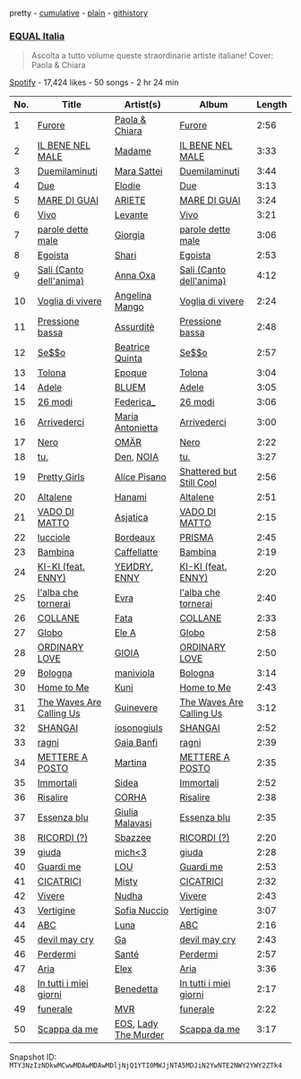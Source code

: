 pretty - [cumulative](/playlists/cumulative/37i9dQZF1DWUHxBb0SYtLj.md) - [plain](/playlists/plain/37i9dQZF1DWUHxBb0SYtLj) - [githistory](https://github.githistory.xyz/mackorone/spotify-playlist-archive/blob/main/playlists/plain/37i9dQZF1DWUHxBb0SYtLj)

### [EQUAL Italia ](https://open.spotify.com/playlist/37i9dQZF1DWUHxBb0SYtLj)

> Ascolta a tutto volume queste straordinarie artiste italiane! Cover: Paola & Chiara

[Spotify](https://open.spotify.com/user/spotify) - 17,424 likes - 50 songs - 2 hr 24 min

| No. | Title | Artist(s) | Album | Length |
|---|---|---|---|---|
| 1 | [Furore](https://open.spotify.com/track/2x9GwGubDShXuI7aWGX03J) | [Paola & Chiara](https://open.spotify.com/artist/6sXWE3eSY59H6zy1tiRPue) | [Furore](https://open.spotify.com/album/3aPQI4O4pG5anpWcsmMuTS) | 2:56 |
| 2 | [IL BENE NEL MALE](https://open.spotify.com/track/2j8E9m3kDHfxFnGhN4fXaC) | [Madame](https://open.spotify.com/artist/1vgQksyJ0IVz8y9XerEOy3) | [IL BENE NEL MALE](https://open.spotify.com/album/2rr30y9ialqckQrhkbb9DQ) | 3:33 |
| 3 | [Duemilaminuti](https://open.spotify.com/track/59nchDV5vZqIP0m1DgpSuS) | [Mara Sattei](https://open.spotify.com/artist/0zoMmzmyi8N8LwzhyXPvtk) | [Duemilaminuti](https://open.spotify.com/album/7LZw3UWmtxA9mP8s9ZeIEb) | 3:44 |
| 4 | [Due](https://open.spotify.com/track/3h4VkSxRB1YCAS0FsxhV4J) | [Elodie](https://open.spotify.com/artist/7GgpsUpkj3olseoaTY7TEY) | [Due](https://open.spotify.com/album/1VCC0xpP4H4L2hXE0gj7Pv) | 3:13 |
| 5 | [MARE DI GUAI](https://open.spotify.com/track/5coGRpcrHdoLBuTLAeKGxu) | [ARIETE](https://open.spotify.com/artist/2T4kh33TYdnDesvlQyRst8) | [MARE DI GUAI](https://open.spotify.com/album/1nypi8w7X4rrXVJPSVghj0) | 3:24 |
| 6 | [Vivo](https://open.spotify.com/track/3ohY8vvPOrkBUM5LivS0Cg) | [Levante](https://open.spotify.com/artist/5mTg1ztZByLRHsOEtwmT4G) | [Vivo](https://open.spotify.com/album/3nPYHYpUeadCwNd9mtDaKu) | 3:21 |
| 7 | [parole dette male](https://open.spotify.com/track/72FMKiJcDj3jjUFJgLvZ5Q) | [Giorgia](https://open.spotify.com/artist/0gm1lHoOXAdy5OB4AwFYRr) | [parole dette male](https://open.spotify.com/album/2xfmbz3t4vbIQITzKJrmXd) | 3:06 |
| 8 | [Egoista](https://open.spotify.com/track/1tLF8UaFMkT28AUCOO2ccd) | [Shari](https://open.spotify.com/artist/3X9nkz31tAOM25rdtzfi60) | [Egoista](https://open.spotify.com/album/59N9BoP9P35nwB7j7pYVHX) | 2:53 |
| 9 | [Sali \(Canto dell'anima\)](https://open.spotify.com/track/2jeeJUdskWxxB8ivvTk0Z5) | [Anna Oxa](https://open.spotify.com/artist/6iuybPv0Mii8x21mztjaUN) | [Sali \(Canto dell'anima\)](https://open.spotify.com/album/1QrP5ZqxdIeeUVbVOH5CpV) | 4:12 |
| 10 | [Voglia di vivere](https://open.spotify.com/track/0spgEifqWfTjtQBzxCu2Vy) | [Angelina Mango](https://open.spotify.com/artist/1A6HBLulvBFzNtlMb7b08f) | [Voglia di vivere](https://open.spotify.com/album/0z5qYzLC5qvblntate1kIa) | 2:24 |
| 11 | [Pressione bassa](https://open.spotify.com/track/3pxIA51RPAMQnsbuArdp1G) | [Assurditè](https://open.spotify.com/artist/2vDluwryVXelZfng6DxjnC) | [Pressione bassa](https://open.spotify.com/album/7IymFkEORToOb49LSg5495) | 2:48 |
| 12 | [Se$$o](https://open.spotify.com/track/0j1a66BggDwZFdN5zmmwH6) | [Beatrice Quinta](https://open.spotify.com/artist/3Jk1Qjo5P7yOQIBVkqUzet) | [Se$$o](https://open.spotify.com/album/0pR58JFWMSGZTDf1ZGLwO7) | 2:57 |
| 13 | [Tolona](https://open.spotify.com/track/6f74ZrISrgps488L1QYSb0) | [Epoque](https://open.spotify.com/artist/5xNhapdkr2QQJoAkK9h67k) | [Tolona](https://open.spotify.com/album/6h8884jQL2kUResMNzgtTf) | 3:04 |
| 14 | [Adele](https://open.spotify.com/track/2oFXROGfVUg247YtNKeQw1) | [BLUEM](https://open.spotify.com/artist/1eFOTBAGM0w0SH7jnTYSd1) | [Adele](https://open.spotify.com/album/4H5jQH3OFxQaxfqI6uuqGH) | 3:05 |
| 15 | [26 modi](https://open.spotify.com/track/3E7QmXDtooIiTwERTy9mQU) | [Federica\_](https://open.spotify.com/artist/75CdCbwT6Q6eGmtO1ya04g) | [26 modi](https://open.spotify.com/album/5cwb5WacM5mr8mASyaTe4Y) | 3:06 |
| 16 | [Arrivederci](https://open.spotify.com/track/107abW6uOuMYJI8mI3yjaQ) | [Maria Antonietta](https://open.spotify.com/artist/6anaeWEVZRRTdhWVMp1wnb) | [Arrivederci](https://open.spotify.com/album/7jm8bJjhobRnP8EMVZgxco) | 3:00 |
| 17 | [Nero](https://open.spotify.com/track/57T6newTF2vmq1Zz48KAkV) | [OMÄR](https://open.spotify.com/artist/3YJB9JpmNTmIcCd8RbLWuS) | [Nero](https://open.spotify.com/album/2BAJKwLBjZzPxRiL2sUJ5t) | 2:22 |
| 18 | [tu.](https://open.spotify.com/track/4onStwuP849eGEa8SY5ebV) | [Den](https://open.spotify.com/artist/6MkUYYwYzoA16ymtmv6CrM), [NOIA](https://open.spotify.com/artist/6kMHzKCOo8xS59JVOIHkmd) | [tu.](https://open.spotify.com/album/2pPP9UcdAcHwqHXkJ6XljT) | 3:27 |
| 19 | [Pretty Girls](https://open.spotify.com/track/6sBOgjocWXDfpfJAdabUqm) | [Alice Pisano](https://open.spotify.com/artist/1B52Dud7YBQYoGLt2QxckH) | [Shattered but Still Cool](https://open.spotify.com/album/40XMMV5EaE9RSVhNS1HXGw) | 2:56 |
| 20 | [Altalene](https://open.spotify.com/track/4YkPqYmsEwKoLGmEtxE5cR) | [Hanami](https://open.spotify.com/artist/7EQFBKivi3POpo2NLiEEOe) | [Altalene](https://open.spotify.com/album/35hPuOluggIkzML91CWZwv) | 2:51 |
| 21 | [VADO DI MATTO](https://open.spotify.com/track/6ENWZUAwZJBazFJqMu2wWq) | [Asjatica](https://open.spotify.com/artist/5wu37JsDSxwAvkZIdYT3Nn) | [VADO DI MATTO](https://open.spotify.com/album/0kUAowt4UlLQK2NSYZ9wXf) | 2:15 |
| 22 | [lucciole](https://open.spotify.com/track/02Mbc3Phko6FVqCQCRlglb) | [Bordeaux](https://open.spotify.com/artist/64IcDilEU6X8Caozoixn0V) | [PRISMA](https://open.spotify.com/album/2Iq8SZgrLrNAS8YEcbwhXw) | 2:45 |
| 23 | [Bambina](https://open.spotify.com/track/3ConKv3XVOlkcQp0SfaHA3) | [Caffellatte](https://open.spotify.com/artist/7xmNRoYqVgsIiyIwRxrlay) | [Bambina](https://open.spotify.com/album/4RVpMxTNK77CJp8ddQbJjL) | 2:19 |
| 24 | [KI\-KI \(feat\. ENNY\)](https://open.spotify.com/track/6zYO7DqTsLaeklsXt0uQ4E) | [YEИDRY](https://open.spotify.com/artist/3Lk9AWrpD4bminO5LwmBOw), [ENNY](https://open.spotify.com/artist/3qEnCAnX23lvoxZYtBiPgL) | [KI\-KI \(feat\. ENNY\)](https://open.spotify.com/album/4lNJxQyBSoRpaa2woVPONz) | 2:20 |
| 25 | [l'alba che tornerai](https://open.spotify.com/track/3RYvA40J85jtXgQOs7yYcN) | [Evra](https://open.spotify.com/artist/2hwsMAV2ekfrmlkwmM8Blb) | [l'alba che tornerai](https://open.spotify.com/album/4xQYDLZ35IlVXDjRikQer8) | 2:40 |
| 26 | [COLLANE](https://open.spotify.com/track/0fSpIhDmGgXIWYkaaNsw0t) | [Fata](https://open.spotify.com/artist/2e0HLVyPlF5jP9khNWfV3m) | [COLLANE](https://open.spotify.com/album/1P8Xp6rAlMzJGYGhdNKzjl) | 2:33 |
| 27 | [Globo](https://open.spotify.com/track/00MY44klAVxIdtmUZrlwK7) | [Ele A](https://open.spotify.com/artist/2p8QkcgkfvIcUTpudqcqRM) | [Globo](https://open.spotify.com/album/7muqqx18joxBwnxAwHthXF) | 2:58 |
| 28 | [ORDINARY LOVE](https://open.spotify.com/track/2KtF3IKEF3YBGuH5hlJjro) | [GIOIA](https://open.spotify.com/artist/6s9Kx6zOJ0jcVrmotijTuB) | [ORDINARY LOVE](https://open.spotify.com/album/3ElxjiZNSxLc81Xs6kwhTS) | 2:50 |
| 29 | [Bologna](https://open.spotify.com/track/71uQGQhBHe2G4waT2jNeDD) | [maniviola](https://open.spotify.com/artist/1CCy3YNgISLMizVv56lW7i) | [Bologna](https://open.spotify.com/album/2urphB9RKJGKO8a0Z8Au05) | 3:14 |
| 30 | [Home to Me](https://open.spotify.com/track/1WY8mEupCbjNIZp4q3jmhk) | [Kuni](https://open.spotify.com/artist/3NRwU9dSKi9QKRDnsQI9pG) | [Home to Me](https://open.spotify.com/album/1oXsApyn1b19ACBW7NkY11) | 2:43 |
| 31 | [The Waves Are Calling Us](https://open.spotify.com/track/2WxnZWGdkGZNSaSRwIB9xA) | [Guinevere](https://open.spotify.com/artist/0SdOBSTmq4qpS3Qxb6NvDn) | [The Waves Are Calling Us](https://open.spotify.com/album/7Ac7px1tf2hVYgCy5kIDLt) | 3:12 |
| 32 | [SHANGAI](https://open.spotify.com/track/2MY2QPbBFqFAASLFP3dwpb) | [iosonogiuls](https://open.spotify.com/artist/6ByhcuzYqIBNL68NNpIO6T) | [SHANGAI](https://open.spotify.com/album/4zy8ZdvyFT4TemlmwjYtwL) | 2:52 |
| 33 | [ragni](https://open.spotify.com/track/0g0ay2VRtWz5X5AMy7iG63) | [Gaia Banfi](https://open.spotify.com/artist/60hS0Wt0Px2B3rr9Zzur8E) | [ragni](https://open.spotify.com/album/5dOVukdef3hfjnXfA0GXgt) | 2:39 |
| 34 | [METTERE A POSTO](https://open.spotify.com/track/4rPNpW5hov4oCibOgAYXDx) | [Martina](https://open.spotify.com/artist/5FUuvvK6pzPDOJsRl10Z8p) | [METTERE A POSTO](https://open.spotify.com/album/31dCxHOys5YMBHUrG7wqSB) | 2:35 |
| 35 | [Immortali](https://open.spotify.com/track/449RN1qJP2uMTJGP5yQW6s) | [Sidea](https://open.spotify.com/artist/6hG077WYgnjPVTkzhD2a9A) | [Immortali](https://open.spotify.com/album/68foSZEghjbhdyo8Q0tL5H) | 2:52 |
| 36 | [Risalire](https://open.spotify.com/track/11V2klKFtyQ3oVI3LtW4BJ) | [CORHA](https://open.spotify.com/artist/5vL17EWSXeyQwrTGcRU4JZ) | [Risalire](https://open.spotify.com/album/2tOdBk7CgsttHROTbISr65) | 2:38 |
| 37 | [Essenza blu](https://open.spotify.com/track/0x9XvxqYX6fE9AX7lFLH9J) | [Giulia Malavasi](https://open.spotify.com/artist/0Hx96SC5Ez0TKdTJy5WT5L) | [Essenza blu](https://open.spotify.com/album/1NEuRvZyIBEf1A39CDe0GX) | 2:35 |
| 38 | [RICORDI \(?\)](https://open.spotify.com/track/3PNdQmkF5Z7UopHJII0tn5) | [Sbazzee](https://open.spotify.com/artist/2bFy8BEjn97wFtXAFelhY8) | [RICORDI \(?\)](https://open.spotify.com/album/5J9Y597V7UTIN1l1UGUaaj) | 2:20 |
| 39 | [giuda](https://open.spotify.com/track/4GVmQZo4uLyJQQYwaXQOW8) | [mich<3](https://open.spotify.com/artist/60TrKa4pL7M9VGcFqa1n9F) | [giuda](https://open.spotify.com/album/7eTH5mBZOPHMhMm5X5RDNH) | 2:28 |
| 40 | [Guardi me](https://open.spotify.com/track/2rhgFnHPj3MsLYRjDg1b64) | [LOU](https://open.spotify.com/artist/2ab5JYkftADf7SU0ACBB2I) | [Guardi me](https://open.spotify.com/album/53uozwEfhbrBMv4taVIYCM) | 2:53 |
| 41 | [CICATRICI](https://open.spotify.com/track/79HIUVZnx0qNdGmMAAUeaI) | [Misty](https://open.spotify.com/artist/7zD0iVZyZo4stvwavuu7i0) | [CICATRICI](https://open.spotify.com/album/02ziDaOuOlbV4TZpLdTXFc) | 2:32 |
| 42 | [Vivere](https://open.spotify.com/track/5PtPrzMuJIVn5wgMTiZbBs) | [Nudha](https://open.spotify.com/artist/0qW2PRyNIbZBtm6enEWjqE) | [Vivere](https://open.spotify.com/album/6OC3tvuZNIEAmp9bI4GRZA) | 2:43 |
| 43 | [Vertigine](https://open.spotify.com/track/414rYnSg7ihdTU9gD3mY3b) | [Sofia Nuccio](https://open.spotify.com/artist/2yTbgDLtrIA7MFMoDFViVi) | [Vertigine](https://open.spotify.com/album/44om6lwltnl4rDBJvaCx3P) | 3:07 |
| 44 | [ABC](https://open.spotify.com/track/3xjRhNob5rFbDxweCrLvio) | [Luna](https://open.spotify.com/artist/4z48U0ddm5KpIJZyUaFbWw) | [ABC](https://open.spotify.com/album/7IlpOV61uPQtUhq2Lqs7gV) | 2:16 |
| 45 | [devil may cry](https://open.spotify.com/track/7c0Z5XkcRHDZjhlnIPTuSe) | [Ga](https://open.spotify.com/artist/6luz0TrzyU4La1oSQhoxAj) | [devil may cry](https://open.spotify.com/album/6VQ4kaGM0fRedoxtBWyMq1) | 2:43 |
| 46 | [Perdermi](https://open.spotify.com/track/6pF0XneVxp19Yd0tn40Rqx) | [Santé](https://open.spotify.com/artist/55EIo5yMfuqGqppQzEBep1) | [Perdermi](https://open.spotify.com/album/0dkeFFn1v88UbqZ9P7DDq1) | 2:57 |
| 47 | [Aria](https://open.spotify.com/track/0BjZnI20OPKVoefzL1Hejj) | [Elex](https://open.spotify.com/artist/4j4Lzob5lrhowmGN5HKZWe) | [Aria](https://open.spotify.com/album/2uPxrfkZ9Rnd7gkt8pWTs9) | 3:36 |
| 48 | [In tutti i miei giorni](https://open.spotify.com/track/10bHsZXxPU471xfrmTpEtb) | [Benedetta](https://open.spotify.com/artist/43ROMYbGGklo29rDk1N9Xo) | [In tutti i miei giorni](https://open.spotify.com/album/4YiVQddLuzveAiLuSQSI6H) | 2:17 |
| 49 | [funerale](https://open.spotify.com/track/28UumwxkxTXaLyRvzKkMrh) | [MVR](https://open.spotify.com/artist/76UyJVzkGi3b124vOPrD0u) | [funerale](https://open.spotify.com/album/7ymG4hAhzTfc2RV866KuCP) | 2:22 |
| 50 | [Scappa da me](https://open.spotify.com/track/7sMe3toUFxmHvDpwmuVQJH) | [EOS](https://open.spotify.com/artist/1CKLvkmWpjZfwfSDODVFpV), [Lady The Murder](https://open.spotify.com/artist/4vh7hHYOwPxPPtrypN38Tl) | [Scappa da me](https://open.spotify.com/album/2BrL8EOdnTqqpzlfuGJSsz) | 3:17 |

Snapshot ID: `MTY3NzIzNDkwMCwwMDAwMDAwMDljNjQ1YTI0MWJjNTA5MDJiN2YwNTE2NWY2YWY2ZTk4`
